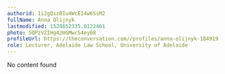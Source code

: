 ```yaml
---
authorid: 1i2gQszBIu4WcEI4w6SsM2
fullName: Anna Olijnyk
lastmodified: 1524652335.0122461
photo: 5QPzVZIHg42mGMwcS4ey68
profileUrl: https://theconversation.com//profiles/anna-olijnyk-184919
role: Lecturer, Adelaide Law School, University of Adelaide
---
```

No content found
